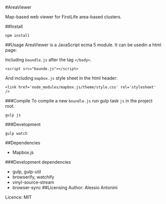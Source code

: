 #AreaViewer

Map-based web viewer for FirstLife area-based clusters.

##Install

```
npm install
```

##Usage
AreaViewer is a JavaScript ecma 5 module. It can be usedin a html page:


Including `boundle.js` after the tag `</body>`.

```
<script src="bounde.js"></script>
```
And including `mapbox.js` style sheet in the html header:
```
<link href='node_modules/mapbox.js/theme/style.css' rel='stylesheet' />
```

###Compile
To compile a new `boundle.js` run gulp task `js` in the project root.
```
gulp js
```
###Development
```
gulp watch
```
##Dependencies
 - Mapbox.js 
 
###Development dependencies
 - gulp, gulp-util
 - browserify, watchify
 - vinyl-source-stream
 - browser-sync
##Licensing
Author: Alessio Antonini

Licence: MIT
